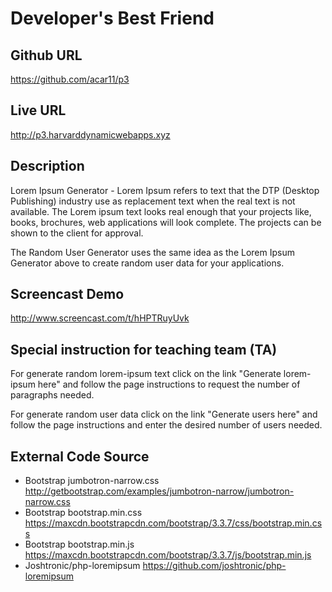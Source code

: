 # Developer's Best Friend

## Github URL
<https://github.com/acar11/p3>

## Live URL
<http://p3.harvarddynamicwebapps.xyz>

## Description
Lorem Ipsum Generator - Lorem Ipsum refers to text that the DTP (Desktop Publishing) industry use as replacement text when the real text is not available.  The Lorem ipsum text looks real enough that your projects like, books, brochures, web applications will look complete. The projects can be shown to the client for approval.

The Random User Generator uses the same idea as the Lorem Ipsum Generator above to create random user data for your applications.

## Screencast Demo
<http://www.screencast.com/t/hHPTRuyUvk>

## Special instruction for teaching team (TA)
For generate random lorem-ipsum text click on the link "Generate lorem-ipsum here" and follow the page instructions to request the number of paragraphs needed.

For generate random user data click on the link "Generate users here" and follow the page instructions and enter the desired number of users needed.

## External Code Source
* Bootstrap jumbotron-narrow.css http://getbootstrap.com/examples/jumbotron-narrow/jumbotron-narrow.css
* Bootstrap bootstrap.min.css https://maxcdn.bootstrapcdn.com/bootstrap/3.3.7/css/bootstrap.min.css
* Bootstrap bootstrap.min.js https://maxcdn.bootstrapcdn.com/bootstrap/3.3.7/js/bootstrap.min.js
* Joshtronic/php-loremipsum https://github.com/joshtronic/php-loremipsum
